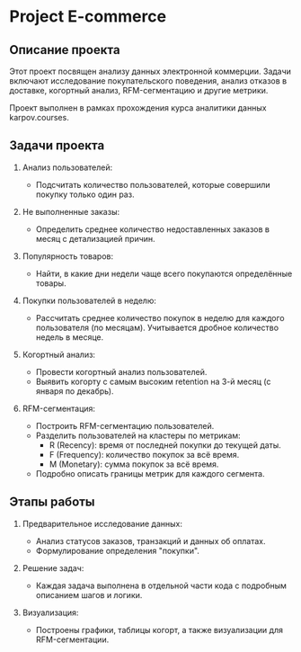 # Project E-commerce
## Описание проекта  
Этот проект посвящен анализу данных электронной коммерции. Задачи включают исследование покупательского поведения, анализ отказов в доставке, когортный анализ, RFM-сегментацию и другие метрики.  

Проект выполнен в рамках прохождения курса аналитики данных karpov.courses.

## Задачи проекта  
1. Анализ пользователей:  
   - Подсчитать количество пользователей, которые совершили покупку только один раз.  
   
2. Не выполненные заказы:  
   - Определить среднее количество недоставленных заказов в месяц с детализацией причин.  

3. Популярность товаров:  
   - Найти, в какие дни недели чаще всего покупаются определённые товары.  

4. Покупки пользователей в неделю:  
   - Рассчитать среднее количество покупок в неделю для каждого пользователя (по месяцам). Учитывается дробное количество недель в месяце.  

5. Когортный анализ:  
   - Провести когортный анализ пользователей.  
   - Выявить когорту с самым высоким retention на 3-й месяц (с января по декабрь).  

6. RFM-сегментация:  
   - Построить RFM-сегментацию пользователей.  
   - Разделить пользователей на кластеры по метрикам:  
     - R (Recency): время от последней покупки до текущей даты.  
     - F (Frequency): количество покупок за всё время.  
     - M (Monetary): сумма покупок за всё время.  
   - Подробно описать границы метрик для каждого сегмента.  

## Этапы работы  
1. Предварительное исследование данных:  
   - Анализ статусов заказов, транзакций и данных об оплатах.  
   - Формулирование определения "покупки".  

2. Решение задач:  
   - Каждая задача выполнена в отдельной части кода с подробным описанием шагов и логики.  

3. Визуализация:  
   - Построены графики, таблицы когорт, а также визуализации для RFM-сегментации.  
